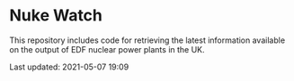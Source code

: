 # Nuke Watch

This repository includes code for retrieving the latest information available on the output of EDF nuclear power plants in the UK.

Last updated: 2021-05-07 19:09